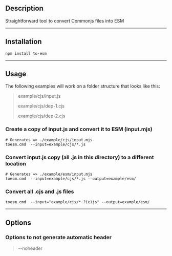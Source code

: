 ## Description

Straightforward tool to convert Commonjs files into ESM

---
## Installation

```shell
npm install to-esm
```

---
## Usage

The following examples will work on a folder structure that looks like this:
>
> example/cjs/input.js
>
> example/cjs/dep-1.cjs
>
> example/cjs/dep-2.cjs


### Create a copy of input.js and convert it to ESM (input.mjs)
```shell
# Generates => ./example/cjs/input.mjs
toesm.cmd  --input=example/cjs/*.js
```

### Convert input.js copy (all .js in this directory) to a different location
```shell
# Generates => ./example/esm/input.mjs
toesm.cmd  --input=example/cjs/*.js --output=example/esm/
```

### Convert all .cjs and .js files
```shell
toesm.cmd  --input="example/cjs/*.?(c)js" --output=example/esm/
```
---
## Options

### Options to not generate automatic header
>
> --noheader



